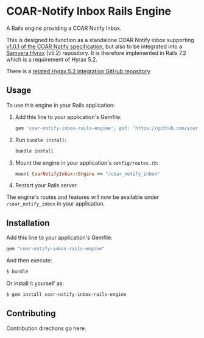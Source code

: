 # COAR-Notify Inbox Rails Engine

A Rails engine providing a COAR Notify Inbox.

This is designed to function as a standalone COAR Notify inbox supporting [v1.0.1 of the COAR Notify specification](https://coar-notify.net/specification/1.0.1/), but also to be integrated into a [Samvera Hyrax](https://github.com/samvera/hyrax) (v5.2) repository. It is therefore implemented in Rails 7.2 which is a requirement of Hyrax 5.2.

There is a [related Hyrax 5.2 integration GitHub repository](https://github.com/antleaf/hyrax-coar-notify). 

## Usage
To use this engine in your Rails application:

1. Add this line to your application's Gemfile:
   ```ruby
   gem 'coar-notify-inbox-rails-engine', git: 'https://github.com/your-org/coar-notify-inbox-rails-engine.git'
   ```

2. Run `bundle install`:
   ```bash
   bundle install
   ```

3. Mount the engine in your application's `config/routes.rb`:
   ```ruby
   mount CoarNotifyInbox::Engine => "/coar_notify_inbox"
   ```

4. Restart your Rails server.

The engine's routes and features will now be available under `/coar_notify_inbox` in your application.

## Installation
Add this line to your application's Gemfile:

```ruby
gem "coar-notify-inbox-rails-engine"
```

And then execute:
```bash
$ bundle
```

Or install it yourself as:
```bash
$ gem install coar-notify-inbox-rails-engine
```

## Contributing
Contribution directions go here.
